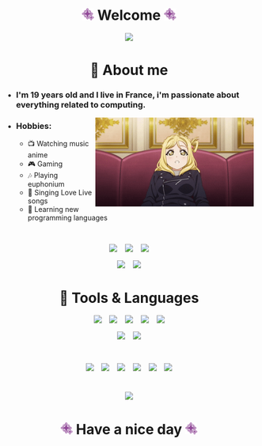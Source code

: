 <!-- Welcome -->
<h1 align="center">
  <img src="assets/ohara.png" width="24"> Welcome <img src="assets/ohara.png" width="24">
</h1>

<p align="center">
  <img src="assets/mijukudreamer.gif">
</p>

<!-- About me -->
<h1 align="center">💜 About me</h1>

<ul>
    <li>
        <h3>I'm 19 years old and I live in France, i'm passionate about everything related to computing.</h3>
    </li>
    <img align="right" src="assets/wink.gif">
    <li>
        <h3>Hobbies:</h3>
        <ul>
            <li>📺 Watching music anime</li>
            <li>🎮 Gaming</li>
            <li>🎶 Playing euphonium</li>
            <li>🎤 Singing Love Live songs</li>
            <li>📖 Learning new programming languages</li>
        </ul>
    </li>
</ul>

<br>

<p align="center">
  <a href="https://twitter.com/PZeide" target="_blank"><img src="https://img.shields.io/badge/Twitter-1DA1F2?style=for-the-badge&logo=Twitter&logoColor=white&label=PZeide"></a>
  &nbsp;&nbsp;
  <a href="https://steamcommunity.com/id/zeidecs" target="_blank"><img src="https://img.shields.io/badge/Steam-000000?style=for-the-badge&logo=Steam&logoColor=white&label=PZeide"></a>
  &nbsp;&nbsp;
  <img src="https://img.shields.io/badge/Discord-5865F2?style=for-the-badge&logo=Discord&logoColor=white&label=Zeide%230001">
</p>

<p align="center">
  <a href="https://www.twitch.tv/pzeide" target="_blank"><img src="https://img.shields.io/badge/Twitch-9146FF?style=for-the-badge&logo=Twitch&logoColor=white&label=PZeide"></a>
  &nbsp;&nbsp;
  <a href="https://anilist.com/user/zeide" target="_blank"><img src="https://img.shields.io/badge/AniList-02A9FF?style=for-the-badge&logo=AniList&logoColor=white&label=PZeide"></a>
</p>

<!-- Tools & Languages -->
<h1 align="center">💜 Tools & Languages</h1>

<!-- Tools -->
<p align="center">
  <a href="https://www.jetbrains.com/idea" target="_blank"><img src="https://img.shields.io/badge/IntelliJIDEA-000000?style=for-the-badge&logo=intellij-idea&logoColor=white"></a>
  &nbsp;&nbsp;
  <a href="https://www.jetbrains.com/rider" target="_blank"><img src="https://img.shields.io/badge/Rider-000000?style=for-the-badge&logo=Rider&logoColor=white"></a>
  &nbsp;&nbsp;
  <a href="https://www.jetbrains.com/pycharm" target="_blank"><img src="https://img.shields.io/badge/PyCharm-000000?&style=for-the-badge&logo=PyCharm&logoColor=white"></a>
  &nbsp;&nbsp;
  <a href="https://www.jetbrains.com/clion" target="_blank"><img src="https://img.shields.io/badge/CLion-000000?style=for-the-badge&logo=clion&logoColor=white"></a>
  &nbsp;&nbsp;
  <a href="https://www.jetbrains.com/phpstorm" target="_blank"><img src="https://img.shields.io/badge/PHPStorm-000000?style=for-the-badge&logo=phpstorm&logoColor=white"></a>
</p>

<p align="center">
  <a href="https://visualstudio.microsoft.com" target="_blank"><img src="https://img.shields.io/badge/Visual_Studio-5C2D91?style=for-the-badge&logo=visual%20studio&logoColor=white"></a>
  &nbsp;&nbsp;
  <a href="https://code.visualstudio.com"><img src="https://img.shields.io/badge/Visual_Studio_Code-0078D4?style=for-the-badge&logo=visual%20studio%20code&logoColor=white"></a>
</p>

<br>

<!-- Languages & Frameworks -->
<p align="center">
  <img src="https://img.shields.io/badge/Kotlin-0095D5?&style=for-the-badge&logo=kotlin&logoColor=white">
  &nbsp;&nbsp;
  <img src="https://img.shields.io/badge/Java-ED8B00?style=for-the-badge&logo=java&logoColor=white">
  &nbsp;&nbsp;
  <img src="https://img.shields.io/badge/C%23-239120?style=for-the-badge&logo=c-sharp&logoColor=white">
  &nbsp;&nbsp;
  <img src="https://img.shields.io/badge/TypeScript-007ACC?style=for-the-badge&logo=typescript&logoColor=white">
  &nbsp;&nbsp;
  <img src="https://img.shields.io/badge/C%2B%2B-00599C?style=for-the-badge&logo=c%2B%2B&logoColor=white">
  &nbsp;&nbsp;
  <img src="https://img.shields.io/badge/Lua-2C2D72?style=for-the-badge&logo=lua&logoColor=white">
</p>

<!-- Mari Ohara -->
<h1></h1>

<p align="center">
  <img src="assets/letsgo.gif">
</p>

<h1 align="center">
  <img src="assets/ohara.png" width="24"> Have a nice day <img src="assets/ohara.png" width="24">
</h1>
